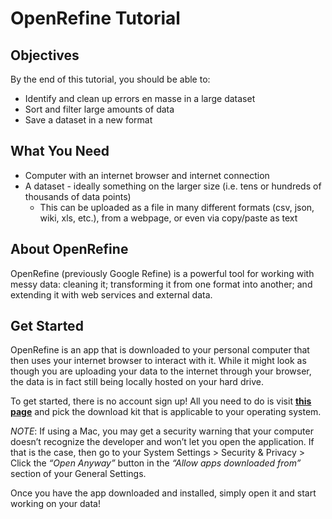 # OpenRefine Tutorial

## Objectives

By the end of this tutorial, you should be able to:
- Identify and clean up errors en masse in a large dataset
- Sort and filter large amounts of data
- Save a dataset in a new format

## What You Need
- Computer with an internet browser and internet connection
- A dataset - ideally something on the larger size (i.e. tens or hundreds of thousands of data points)
    - This can be uploaded as a file in many different formats (csv, json, wiki, xls, etc.), from a webpage, or even via copy/paste as text

## About OpenRefine

OpenRefine (previously Google Refine) is a powerful tool for working with messy data: cleaning it; transforming it from one format into another; and extending it with web services and external data. 

## Get Started

OpenRefine is an app that is downloaded to your personal computer that then uses your internet browser to interact with it. While it might look as though you are uploading your data to the internet through your browser, the data is in fact still being locally hosted on your hard drive. 

To get started, there is no account sign up! All you need to do is visit **[this page](https://openrefine.org/download.html)** and pick the download kit that is applicable to your operating system. 

_NOTE_: If using a Mac, you may get a security warning that your computer doesn’t recognize the developer and won’t let you open the application. If that is the case, then go to your System Settings > Security & Privacy > Click the _“Open Anyway”_ button in the _“Allow apps downloaded from”_ section of your General Settings.

Once you have the app downloaded and installed, simply open it and start working on your data! 

## 

